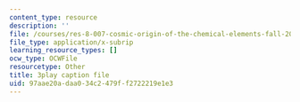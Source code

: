 ```yaml
---
content_type: resource
description: ''
file: /courses/res-8-007-cosmic-origin-of-the-chemical-elements-fall-2019/97aae20adaa034c2479ff2722219e1e3_lB0PosKEFYc.srt
file_type: application/x-subrip
learning_resource_types: []
ocw_type: OCWFile
resourcetype: Other
title: 3play caption file
uid: 97aae20a-daa0-34c2-479f-f2722219e1e3
---
```

